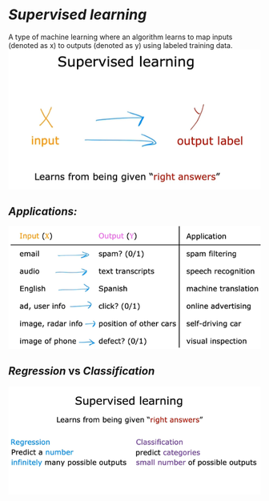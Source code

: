 # *Supervised learning* 
A type of machine learning where an algorithm learns to map inputs (denoted as x) to outputs (denoted as y) using labeled training data.
![alt text](img/image.png)

## *Applications:*
![alt text](img/image-1.png)

## *Regression* vs *Classification*
![alt text](img/image-2.png)